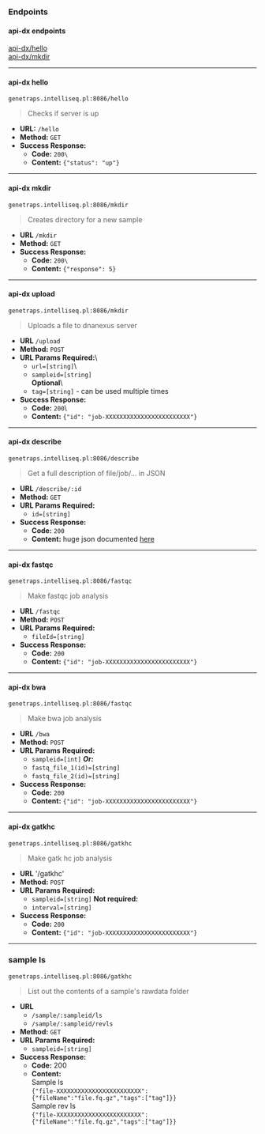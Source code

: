 ### Endpoints
#### api-dx endpoints
[api-dx/hello](#api-dx-hello)  
[api-dx/mkdir](#api-dx-mkdir)  

----
#### api-dx hello
```
genetraps.intelliseq.pl:8086/hello
```
> Checks if server is up
* **URL:** `/hello`
* **Method:** `GET`
* **Success Response:**
  * **Code:** `200\`
  * **Content:** `{"status": "up"}`

----
#### api-dx mkdir
```
genetraps.intelliseq.pl:8086/mkdir
```
> Creates directory for a new sample
* **URL** `/mkdir`
* **Method:** `GET`
* **Success Response:**
  * **Code:** `200\`
  * **Content:** `{"response": 5}`

----
#### api-dx upload
```
genetraps.intelliseq.pl:8086/mkdir
```
> Uploads a file to dnanexus server
* **URL** `/upload`
* **Method:** `POST`
*  **URL Params**
   **Required:**\
   * `url=[string]`\
   * `sampleid=[string]`\
   **Optional**\
   * `tag=[string]` - can be used multiple times
* **Success Response:**
  * **Code:** `200`\
  * **Content:** `{"id": "job-XXXXXXXXXXXXXXXXXXXXXXXX"}`

----
#### api-dx describe
```
genetraps.intelliseq.pl:8086/describe
```
> Get a full description of file/job/... in JSON
* **URL** `/describe/:id`
* **Method:** `GET`
*  **URL Params**
   **Required:**
   * `id=[string]`
* **Success Response:**
  * **Code:** `200`
  * **Content:** huge json documented [here](https://wiki.dnanexus.com/API-Specification-v1.0.0/Applets-and-Entry-Points#API-method%3A-%2Fjob-xxxx%2Fdescribe)

----
#### api-dx fastqc
```
genetraps.intelliseq.pl:8086/fastqc
```
> Make fastqc job analysis
* **URL** `/fastqc`
* **Method:** `POST`
*  **URL Params**
   **Required:**
   * `fileId=[string]`
* **Success Response:**
  * **Code:** `200`
  * **Content:** `{"id": "job-XXXXXXXXXXXXXXXXXXXXXXXX"}`

----
#### api-dx bwa
```
genetraps.intelliseq.pl:8086/fastqc
```
> Make bwa job analysis
* **URL** `/bwa`
* **Method:** `POST`
*  **URL Params**
   **Required:**
   * `sampleid=[int]`
   ***Or:***
   * `fastq_file_1(id)=[string]`
   * `fastq_file_2(id)=[string]`
* **Success Response:**
  * **Code:** `200`
  * **Content:** `{"id": "job-XXXXXXXXXXXXXXXXXXXXXXXX"}`

----
#### api-dx gatkhc
```
genetraps.intelliseq.pl:8086/gatkhc
```
>  Make gatk hc job analysis
* **URL** '/gatkhc'
* **Method:** `POST`
*  **URL Params**
   **Required:**
   * `sampleid=[string]`
   **Not required:**
   * `interval=[string]`
* **Success Response:**
  * **Code:** `200`
  * **Content:** `{"id": "job-XXXXXXXXXXXXXXXXXXXXXXXX"}`

----
### sample ls
```
genetraps.intelliseq.pl:8086/gatkhc
```
> List out the contents of a sample's rawdata folder
* **URL**
  * `/sample/:sampleid/ls`
  * `/sample/:sampleid/revls`
* **Method:** `GET`
*  **URL Params**
   **Required:**
   * `sampleid=[string]`
* **Success Response:**
  * **Code:** 200
  * **Content:**  
Sample ls  
`{"file-XXXXXXXXXXXXXXXXXXXXXXXX":{"fileName":"file.fq.gz","tags":["tag"]}}`  
Sample rev ls  
`{"file-XXXXXXXXXXXXXXXXXXXXXXXX":{"fileName":"file.fq.gz","tags":["tag"]}}`
